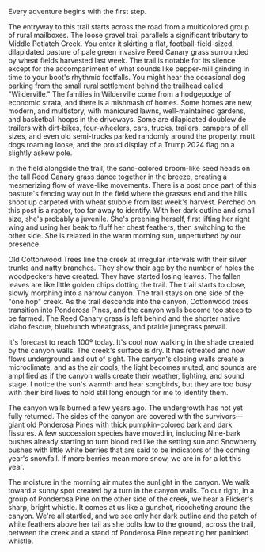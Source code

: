 Every adventure begins with the first step. 

The entryway to this trail starts across the road from a multicolored group of rural mailboxes. The loose gravel trail parallels a significant tributary to Middle Potlatch Creek. You enter it skirting a flat, football-field-sized, dilapidated pasture of pale green invasive Reed Canary grass surrounded by wheat fields harvested last week. The trail is notable for its silence except for the accompaniment of what sounds like pepper-mill grinding in time to your boot's rhythmic footfalls. You might hear the occasional dog barking from the small rural settlement behind the trailhead called "Wilderville." The families in Wilderville come from a hodgepodge of economic strata, and there is a mishmash of homes. Some homes are new, modern, and multistory, with manicured lawns, well-maintained gardens, and basketball hoops in the driveways. Some are dilapidated doublewide trailers with dirt-bikes, four-wheelers, cars, trucks, trailers, campers of all sizes, and even old semi-trucks parked randomly around the property, mutt dogs roaming loose, and the proud display of a Trump 2024 flag on a slightly askew pole.

In the field alongside the trail, the sand-colored broom-like seed heads on the tall Reed Canary grass dance together in the breeze, creating a mesmerizing flow of wave-like movements. There is a post once part of this pasture's fencing way out in the field where the grasses end and the hills shoot up carpeted with wheat stubble from last week's harvest. Perched on this post is a raptor, too far away to identify. With her dark outline and small size, she's probably a juvenile. She's preening herself, first lifting her right wing and using her beak to fluff her chest feathers, then switching to the other side. She is relaxed in the warm morning sun, unperturbed by our presence.

Old Cottonwood Trees line the creek at irregular intervals with their silver trunks and natty branches. They show their age by the number of holes the woodpeckers have created. They have started losing leaves. The fallen leaves are like little golden chips dotting the trail. 
The trail starts to close, slowly morphing into a narrow canyon. The trail stays on one side of the "one hop" creek. As the trail descends into the canyon, Cottonwood trees transition into Ponderosa Pines, and the canyon walls become too steep to be farmed. The Reed Canary grass is left behind and the shorter native Idaho fescue, bluebunch wheatgrass, and prairie junegrass prevail.

It's forecast to reach 100º today. It's cool now walking in the shade created by the canyon walls. The creek's surface is dry. It has retreated and now flows underground and out of sight. The canyon's closing walls create a microclimate, and as the air cools, the light becomes muted, and sounds are amplified as if the canyon walls create their weather, lighting, and sound stage. I notice the sun's warmth and hear songbirds, but they are too busy with their bird lives to hold still long enough for me to identify them.

The canyon walls burned a few years ago. The undergrowth has not yet fully returned. The sides of the canyon are covered with the survivors—giant old Ponderosa Pines with thick pumpkin-colored bark and dark fissures. A few succession species have moved in, including Nine-bark bushes already starting to turn blood red like the setting sun and Snowberry bushes with little white berries that are said to be indicators of the coming year's snowfall. If more berries mean more snow, we are in for a lot this year.

The moisture in the morning air mutes the sunlight in the canyon. We walk toward a sunny spot created by a turn in the canyon walls. To our right, in a group of Ponderosa Pine on the other side of the creek, we hear a Flicker's sharp, bright whistle. It comes at us like a gunshot, ricocheting around the canyon. We're all startled, and we see only her dark outline and the patch of white feathers above her tail as she bolts low to the ground, across the trail, between the creek and a stand of Ponderosa Pine repeating her panicked whistle.
